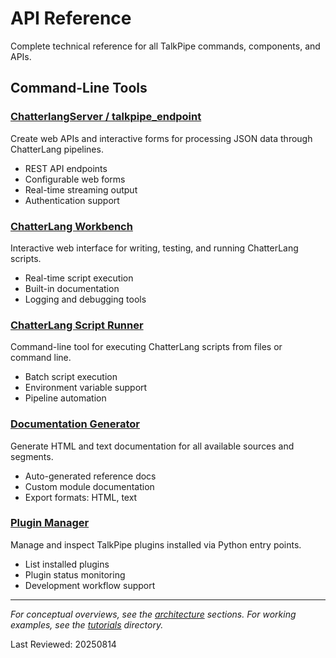 # API Reference

Complete technical reference for all TalkPipe commands, components, and APIs.

## Command-Line Tools

### [ChatterlangServer / talkpipe_endpoint](chatterlang-server.md)
Create web APIs and interactive forms for processing JSON data through ChatterLang pipelines.
- REST API endpoints
- Configurable web forms  
- Real-time streaming output
- Authentication support

### [ChatterLang Workbench](chatterlang-workbench.md)
Interactive web interface for writing, testing, and running ChatterLang scripts.
- Real-time script execution
- Built-in documentation
- Logging and debugging tools

### [ChatterLang Script Runner](chatterlang-script.md)
Command-line tool for executing ChatterLang scripts from files or command line.
- Batch script execution
- Environment variable support
- Pipeline automation

### [Documentation Generator](talkpipe-ref.md)
Generate HTML and text documentation for all available sources and segments.
- Auto-generated reference docs
- Custom module documentation
- Export formats: HTML, text

### [Plugin Manager](talkpipe-plugin-manager.md)
Manage and inspect TalkPipe plugins installed via Python entry points.
- List installed plugins
- Plugin status monitoring
- Development workflow support

---

*For conceptual overviews, see the [architecture](../architecture/) sections. For working examples, see the [tutorials](../tutorials/) directory.*

Last Reviewed: 20250814